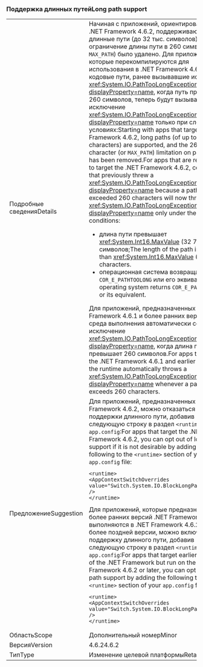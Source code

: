 ### <a name="long-path-support"></a><span data-ttu-id="baf4f-101">Поддержка длинных путей</span><span class="sxs-lookup"><span data-stu-id="baf4f-101">Long path support</span></span>

|   |   |
|---|---|
|<span data-ttu-id="baf4f-102">Подробные сведения</span><span class="sxs-lookup"><span data-stu-id="baf4f-102">Details</span></span>|<span data-ttu-id="baf4f-103">Начиная с приложений, ориентированных на .NET Framework 4.6.2, поддерживаются длинные пути (до 32 тыс. символов), а ограничение длины пути в 260 символов (или <code>MAX_PATH</code>) было удалено. Для приложений, которые перекомпилируются для использования в .NET Framework 4.6.2, кодовые пути, ранее вызывавшие исключение <xref:System.IO.PathTooLongException?displayProperty=name>, когда путь превышал 260 символов, теперь будут вызывать исключение <xref:System.IO.PathTooLongException?displayProperty=name> только при следующих условиях:</span><span class="sxs-lookup"><span data-stu-id="baf4f-103">Starting with apps that target the .NET Framework 4.6.2, long paths (of up to 32K characters) are supported, and the 260-character (or <code>MAX_PATH</code>) limitation on path lengths has been removed.For apps that are recompiled to target the .NET Framework 4.6.2, code paths that previously threw a <xref:System.IO.PathTooLongException?displayProperty=name> because a path exceeded 260 characters will now throw a <xref:System.IO.PathTooLongException?displayProperty=name> only under the following conditions:</span></span><ul><li><span data-ttu-id="baf4f-104">длина пути превышает <xref:System.Int16.MaxValue> (32 767) символов;</span><span class="sxs-lookup"><span data-stu-id="baf4f-104">The length of the path is greater than <xref:System.Int16.MaxValue> (32,767) characters.</span></span></li><li><span data-ttu-id="baf4f-105">операционная система возвращает <code>COR_E_PATHTOOLONG</code> или его эквивалент;</span><span class="sxs-lookup"><span data-stu-id="baf4f-105">The operating system returns <code>COR_E_PATHTOOLONG</code> or its equivalent.</span></span></li></ul><span data-ttu-id="baf4f-106">Для приложений, предназначенных для .NET Framework 4.6.1 и более ранних версий, среда выполнения автоматически создает исключение <xref:System.IO.PathTooLongException?displayProperty=name>, когда длина пути превышает 260 символов.</span><span class="sxs-lookup"><span data-stu-id="baf4f-106">For apps that target the .NET Framework 4.6.1 and earlier versions, the runtime automatically throws a <xref:System.IO.PathTooLongException?displayProperty=name> whenever a path exceeds 260 characters.</span></span>|
|<span data-ttu-id="baf4f-107">Предложение</span><span class="sxs-lookup"><span data-stu-id="baf4f-107">Suggestion</span></span>|<span data-ttu-id="baf4f-108">Для приложений, предназначенных для .NET Framework 4.6.2, можно отказаться от поддержки длинного пути, добавив следующую строку в раздел <code>&lt;runtime&gt;</code> файла <code>app.config</code>:</span><span class="sxs-lookup"><span data-stu-id="baf4f-108">For apps that target the .NET Framework 4.6.2, you can opt out of long path support if it is not desirable by adding the following to the <code>&lt;runtime&gt;</code> section of your <code>app.config</code> file:</span></span><pre><code class="language-xml">&lt;runtime&gt;&#13;&#10;&lt;AppContextSwitchOverrides value=&quot;Switch.System.IO.BlockLongPaths=true&quot; /&gt;&#13;&#10;&lt;/runtime&gt;&#13;&#10;</code></pre><span data-ttu-id="baf4f-109">Для приложений, которые предназначены для более ранних версий .NET Framework, но выполняются в .NET Framework 4.6.2 или более поздней версии, можно включить поддержку длинного пути, добавив следующую строку в раздел <code>&lt;runtime&gt;</code> файла <code>app.config</code>:</span><span class="sxs-lookup"><span data-stu-id="baf4f-109">For apps that target earlier versions of the .NET Framework but run on the .NET Framework 4.6.2 or later, you can opt in to long path support by adding the following to the <code>&lt;runtime&gt;</code> section of your <code>app.config</code> file:</span></span><pre><code class="language-xml">&lt;runtime&gt;&#13;&#10;&lt;AppContextSwitchOverrides value=&quot;Switch.System.IO.BlockLongPaths=false&quot; /&gt;&#13;&#10;&lt;/runtime&gt;&#13;&#10;</code></pre>|
|<span data-ttu-id="baf4f-110">Область</span><span class="sxs-lookup"><span data-stu-id="baf4f-110">Scope</span></span>|<span data-ttu-id="baf4f-111">Дополнительный номер</span><span class="sxs-lookup"><span data-stu-id="baf4f-111">Minor</span></span>|
|<span data-ttu-id="baf4f-112">Версия</span><span class="sxs-lookup"><span data-stu-id="baf4f-112">Version</span></span>|<span data-ttu-id="baf4f-113">4.6.2</span><span class="sxs-lookup"><span data-stu-id="baf4f-113">4.6.2</span></span>|
|<span data-ttu-id="baf4f-114">Тип</span><span class="sxs-lookup"><span data-stu-id="baf4f-114">Type</span></span>|<span data-ttu-id="baf4f-115">Изменение целевой платформы</span><span class="sxs-lookup"><span data-stu-id="baf4f-115">Retargeting</span></span>|

